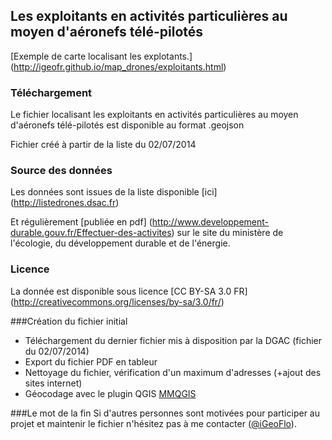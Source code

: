 ## Les exploitants en activités particulières au moyen d'aéronefs télé-pilotés

[Exemple de carte localisant les explotants.] (http://igeofr.github.io/map_drones/exploitants.html)

### Téléchargement
Le fichier localisant les exploitants en activités particulières au moyen d'aéronefs télé-pilotés est disponible au format .geojson 

Fichier créé à partir de la liste du 02/07/2014

### Source des données
Les données sont issues de la liste disponible [ici] (http://listedrones.dsac.fr)

Et régulièrement [publiée en pdf] (http://www.developpement-durable.gouv.fr/Effectuer-des-activites) sur le site du ministère de l'écologie, du développement durable et de l'énergie. 

### Licence
La donnée est disponible sous licence [CC BY-SA 3.0 FR]
(http://creativecommons.org/licenses/by-sa/3.0/fr/)

###Création du fichier initial 

- Téléchargement du dernier fichier mis à disposition par la DGAC (fichier du 02/07/2014)
- Export du fichier PDF en tableur  
- Nettoyage du fichier, vérification d'un maximum d'adresses (+ajout des sites internet)
- Géocodage avec le plugin QGIS [MMQGIS](http://michaelminn.com/linux/mmqgis/)

###Le mot de la fin
Si d'autres personnes sont motivées pour participer au projet et maintenir le fichier n'hésitez pas à me contacter ([@iGeoFlo](https://twitter.com/iGeoFlo)).
